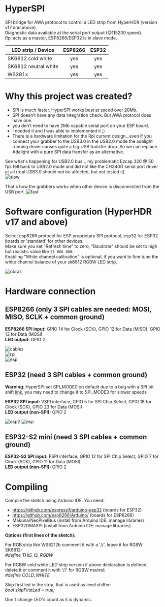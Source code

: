 # HyperSPI
SPI bridge for AWA protocol to control a LED strip from HyperHDR (version v17 and above).  
Diagnostic data available at the serial port output (@115200 speed).  
Rpi acts as a master, ESP8266/ESP32 is in slave mode. 
  
| LED strip / Device             | ESP8266 |    ESP32    |
|--------------------------------|:-------:|:-----------:|
| SK6812 cold white              |   yes   |     yes     |
| SK6812 neutral white           |   yes   |     yes     |
| WS281x                         |   yes   |     yes     |
  
  
# Why this project was created?

- SPI is much faster. HyperSPI works best at speed over 20Mb.
- SPI doesn't have any data integration check. But AWA protocol does have one.
- you don't need to have 2Mb capable serial port on your ESP board.
- I needed it and I was able to implemented it ;)
- There is a hardware limitation for the Rpi current design...even if you connect your grabber to the USB3.0 in the USB2.0 mode the adalight running driver causes quite a big USB transfer drop. So we can replace Adalight with a pure SPI data transfer as an alternative.

See what's happening for USB2.0 bus... my problematic Ezcap 320 @ 50 fps fell back to USB2.0 mode and did not like the CH340G serial port driver at all (real USB3.0 should not be affected, but not tested it):  
![slow](https://user-images.githubusercontent.com/69086569/129419155-f6366c27-ea2e-42a9-aa85-ffade3747700.jpg)  
  
That's how the grabbers works when other device is disconnected from the USB port.
![fast](https://user-images.githubusercontent.com/69086569/129419160-c546a0ea-4990-4215-a0a9-8fb1288e0ac9.jpg)
  
# Software configuration (HyperHDR v17 and above)
Select esp8266 protocol for ESP proprietary SPI protocol, esp32 for ESP32 boards or 'standard' for other devices.    
Make sure you set "Refresh time" to zero, "Baudrate" should be set to high but realistic value like ```25 000 000```.  
Enabling "White channel calibration" is optional, if you want to fine tune the white channel balance of your sk6812 RGBW LED strip.
  
![obraz](https://user-images.githubusercontent.com/69086569/193319124-0054f367-3d30-4e50-8c52-3683c7bbc50e.png)

# Hardware connection  
  
## ESP8266  (only 3 SPI cables are needed: MOSI, MISO, SCLK + common ground)  
  
**ESP8266 SPI input:** GPIO 14 for Clock (SCK), GPIO 12 for Data (MISO), GPIO 13 for Data (MOSI)  
**LED output:** GPIO 2  
  
![cables](https://user-images.githubusercontent.com/69086569/129419654-84087cc5-b74f-4d8d-84c3-54ef3d845627.jpg)  
![rpi](https://user-images.githubusercontent.com/69086569/129419668-17621117-0e3a-4cfc-a5b3-02932824889e.jpg)  
![esp](https://user-images.githubusercontent.com/69086569/129419687-dbd0d5b0-1b45-4ce5-8666-6469b0970952.jpg)  
  
## ESP32 (need 3 SPI cables + common ground)  
  
**Warning**: HyperSPI set SPI_MODE0 on default due to a bug with a SPI bit shift [link](https://github.com/espressif/esp-idf/search?q=dma+spi+bit+shift&type=issues), you may need to change it to SPI_MODE3 for slower speeds  
  
**ESP32 SPI input:** VSPI interface, GPIO 5 for SPI Chip Select, GPIO 18 for Clock (SCK), GPIO 23 for Data (MOSI)  
**LED output (non-SPI):** GPIO 2  
  
![esp2](https://user-images.githubusercontent.com/69086569/130372512-d3dd4dde-5069-4ad9-8649-7ea8e874ee07.jpg)
![esp](https://user-images.githubusercontent.com/69086569/130372517-dfc61fd4-e700-49f1-b3a1-b56c8468837f.jpg)

## ESP32-S2 mini (need 3 SPI cables + common ground)  
  
**ESP32-S2 SPI input:** FSPI interface, GPIO 12 for SPI Chip Select, GPIO 7 for Clock (SCK), GPIO 11 for Data (MOSI)  
**LED output (non-SPI):** GPIO 2  

# Compiling
  
Compile the sketch using Arduino IDE. You need:  
- https://github.com/espressif/arduino-esp32 (boards for ESP32)
- https://github.com/esp8266/Arduino/ (boards for ESP8266)  
- Makuna/NeoPixelBus (install from Arduino IDE: manage libraries)  
- ESP32DMASPI (install from Arduino IDE: manage libraries)  
  
**Options (first lines of the sketch):**  
  
For RGB strip like WS8212b comment it with a '//', leave it for RGBW SK6812:  
*#define   THIS_IS_RGBW*  
  
For RGBW cold white LED strip version if above declaration is defined, delete it or comment it with '//' for RGBW neutral:  
*#define   COLD_WHITE*  
  
Skip first led in the strip, that is used as level shifter:  
*bool      skipFirstLed = true;*  
  
Don't change LED's count as it is dynamic.  







